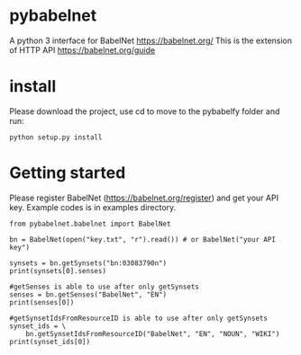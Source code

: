 # pybabelnet
A python 3 interface for BabelNet https://babelnet.org/
This is the extension of HTTP API https://babelnet.org/guide

# install
Please download the project, use cd to move to the pybabelfy folder and run:
```
python setup.py install
```

# Getting started
Please register BabelNet (https://babelnet.org/register) and get your API key.
Example codes is in examples directory.

```
from pybabelnet.babelnet import BabelNet

bn = BabelNet(open("key.txt", "r").read()) # or BabelNet("your API key")

synsets = bn.getSynsets("bn:03083790n")
print(synsets[0].senses)

#getSenses is able to use after only getSynsets
senses = bn.getSenses("BabelNet", "EN")
print(senses[0])

#getSynsetIdsFromResourceID is able to use after only getSynsets
synset_ids = \
    bn.getSynsetIdsFromResourceID("BabelNet", "EN", "NOUN", "WIKI")
print(synset_ids[0])
```
